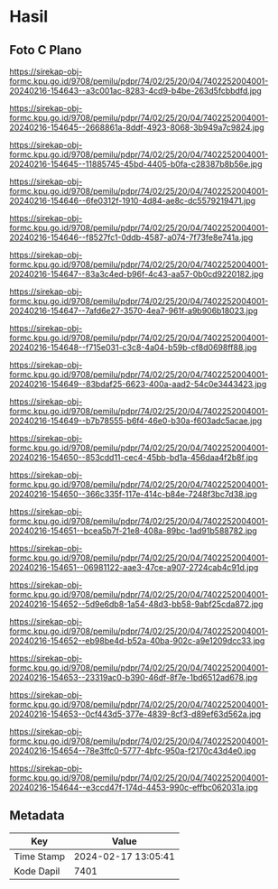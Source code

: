 # Hasil

## Foto C Plano

https://sirekap-obj-formc.kpu.go.id/9708/pemilu/pdpr/74/02/25/20/04/7402252004001-20240216-154643--a3c001ac-8283-4cd9-b4be-263d5fcbbdfd.jpg

https://sirekap-obj-formc.kpu.go.id/9708/pemilu/pdpr/74/02/25/20/04/7402252004001-20240216-154645--2668861a-8ddf-4923-8068-3b949a7c9824.jpg

https://sirekap-obj-formc.kpu.go.id/9708/pemilu/pdpr/74/02/25/20/04/7402252004001-20240216-154645--11885745-45bd-4405-b0fa-c28387b8b56e.jpg

https://sirekap-obj-formc.kpu.go.id/9708/pemilu/pdpr/74/02/25/20/04/7402252004001-20240216-154646--6fe0312f-1910-4d84-ae8c-dc5579219471.jpg

https://sirekap-obj-formc.kpu.go.id/9708/pemilu/pdpr/74/02/25/20/04/7402252004001-20240216-154646--f8527fc1-0ddb-4587-a074-7f73fe8e741a.jpg

https://sirekap-obj-formc.kpu.go.id/9708/pemilu/pdpr/74/02/25/20/04/7402252004001-20240216-154647--83a3c4ed-b96f-4c43-aa57-0b0cd9220182.jpg

https://sirekap-obj-formc.kpu.go.id/9708/pemilu/pdpr/74/02/25/20/04/7402252004001-20240216-154647--7afd6e27-3570-4ea7-961f-a9b906b18023.jpg

https://sirekap-obj-formc.kpu.go.id/9708/pemilu/pdpr/74/02/25/20/04/7402252004001-20240216-154648--f715e031-c3c8-4a04-b59b-cf8d0698ff88.jpg

https://sirekap-obj-formc.kpu.go.id/9708/pemilu/pdpr/74/02/25/20/04/7402252004001-20240216-154649--83bdaf25-6623-400a-aad2-54c0e3443423.jpg

https://sirekap-obj-formc.kpu.go.id/9708/pemilu/pdpr/74/02/25/20/04/7402252004001-20240216-154649--b7b78555-b6f4-46e0-b30a-f603adc5acae.jpg

https://sirekap-obj-formc.kpu.go.id/9708/pemilu/pdpr/74/02/25/20/04/7402252004001-20240216-154650--853cdd11-cec4-45bb-bd1a-456daa4f2b8f.jpg

https://sirekap-obj-formc.kpu.go.id/9708/pemilu/pdpr/74/02/25/20/04/7402252004001-20240216-154650--366c335f-117e-414c-b84e-7248f3bc7d38.jpg

https://sirekap-obj-formc.kpu.go.id/9708/pemilu/pdpr/74/02/25/20/04/7402252004001-20240216-154651--bcea5b7f-21e8-408a-89bc-1ad91b588782.jpg

https://sirekap-obj-formc.kpu.go.id/9708/pemilu/pdpr/74/02/25/20/04/7402252004001-20240216-154651--06981122-aae3-47ce-a907-2724cab4c91d.jpg

https://sirekap-obj-formc.kpu.go.id/9708/pemilu/pdpr/74/02/25/20/04/7402252004001-20240216-154652--5d9e6db8-1a54-48d3-bb58-9abf25cda872.jpg

https://sirekap-obj-formc.kpu.go.id/9708/pemilu/pdpr/74/02/25/20/04/7402252004001-20240216-154652--eb98be4d-b52a-40ba-902c-a9e1209dcc33.jpg

https://sirekap-obj-formc.kpu.go.id/9708/pemilu/pdpr/74/02/25/20/04/7402252004001-20240216-154653--23319ac0-b390-46df-8f7e-1bd6512ad678.jpg

https://sirekap-obj-formc.kpu.go.id/9708/pemilu/pdpr/74/02/25/20/04/7402252004001-20240216-154653--0cf443d5-377e-4839-8cf3-d89ef63d562a.jpg

https://sirekap-obj-formc.kpu.go.id/9708/pemilu/pdpr/74/02/25/20/04/7402252004001-20240216-154654--78e3ffc0-5777-4bfc-950a-f2170c43d4e0.jpg

https://sirekap-obj-formc.kpu.go.id/9708/pemilu/pdpr/74/02/25/20/04/7402252004001-20240216-154644--e3ccd47f-174d-4453-990c-effbc062031a.jpg


## Metadata

| Key        | Value               |
| ---------- | ------------------- |
| Time Stamp | 2024-02-17 13:05:41 |
| Kode Dapil | 7401                |



